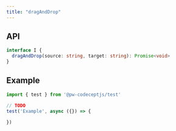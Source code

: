 ```yaml
---
title: "dragAndDrop"
---
```


## API

```typescript
interface I {
  dragAndDrop(source: string, target: string): Promise<void>
}
```

## Example

```typescript
import { test } from '@pw-codeceptjs/test'

// TODO
test('Example', async ({}) => {

})
```
